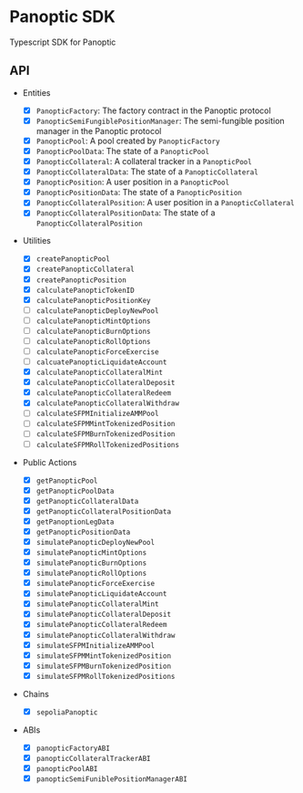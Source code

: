 # Panoptic SDK

Typescript SDK for Panoptic

## API

- Entities

  - [x] `PanopticFactory`: The factory contract in the Panoptic protocol
  - [x] `PanopticSemiFungiblePositionManager`: The semi-fungible position manager in the Panoptic protocol
  - [x] `PanopticPool`: A pool created by `PanopticFactory`
  - [x] `PanopticPoolData`: The state of a `PanopticPool`
  - [x] `PanopticCollateral`: A collateral tracker in a `PanopticPool`
  - [x] `PanopticCollateralData`: The state of a `PanopticCollateral`
  - [x] `PanopticPosition`: A user position in a `PanopticPool`
  - [x] `PanopticPositionData`: The state of a `PanopticPosition`
  - [x] `PanopticCollateralPosition`: A user position in a `PanopticCollateral`
  - [x] `PanopticCollateralPositionData`: The state of a `PanopticCollateralPosition`

- Utilities

  - [x] `createPanopticPool`
  - [x] `createPanopticCollateral`
  - [x] `createPanopticPosition`
  - [x] `calculatePanopticTokenID`
  - [x] `calculatePanopticPositionKey`
  - [ ] `calculatePanopticDeployNewPool`
  - [ ] `calculatePanopticMintOptions`
  - [ ] `calculatePanopticBurnOptions`
  - [ ] `calculatePanopticRollOptions`
  - [ ] `calculatePanopticForceExercise`
  - [ ] `calcuatePanopticLiquidateAccount`
  - [x] `calculatePanopticCollateralMint`
  - [x] `calculatePanopticCollateralDeposit`
  - [x] `calculatePanopticCollateralRedeem`
  - [x] `calculatePanopticCollateralWithdraw`
  - [ ] `calculateSFPMInitializeAMMPool`
  - [ ] `calculateSFPMMintTokenizedPosition`
  - [ ] `calculateSFPMBurnTokenizedPosition`
  - [ ] `calculateSFPMRollTokenizedPositions`

- Public Actions

  - [x] `getPanopticPool`
  - [x] `getPanopticPoolData`
  - [x] `getPanopticCollateralData`
  - [x] `getPanopticCollateralPositionData`
  - [x] `getPanoptionLegData`
  - [x] `getPanopticPositionData`
  - [x] `simulatePanopticDeployNewPool`
  - [x] `simulatePanopticMintOptions`
  - [x] `simulatePanopticBurnOptions`
  - [x] `simulatePanopticRollOptions`
  - [x] `simulatePanopticForceExercise`
  - [x] `simulatePanopticLiquidateAccount`
  - [x] `simulatePanopticCollateralMint`
  - [x] `simulatePanopticCollateralDeposit`
  - [x] `simulatePanopticCollateralRedeem`
  - [x] `simulatePanopticCollateralWithdraw`
  - [x] `simulateSFPMInitializeAMMPool`
  - [x] `simulateSFPMMintTokenizedPosition`
  - [x] `simulateSFPMBurnTokenizedPosition`
  - [x] `simulateSFPMRollTokenizedPositions`

- Chains

  - [x] `sepoliaPanoptic`

- ABIs

  - [x] `panopticFactoryABI`
  - [x] `panopticCollateralTrackerABI`
  - [x] `panopticPoolABI`
  - [x] `panopticSemiFuniblePositionManagerABI`
